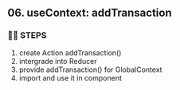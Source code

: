 ## 06. useContext: addTransaction
### 🦶🏻 STEPS
1. create Action addTransaction()
2. intergrade into Reducer
3. provide addTransaction() for GlobalContext
4. import and use it in component
